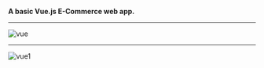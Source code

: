 **A basic Vue.js E-Commerce web app.** 
____________________________________




![vue](https://user-images.githubusercontent.com/41505038/50954198-f45be080-1472-11e9-9a64-df7182e0a328.png)

_____________________________________________________________________________________________________________________


![vue1](https://user-images.githubusercontent.com/41505038/50954554-f5414200-1473-11e9-8e0a-2d17a1084777.png)
